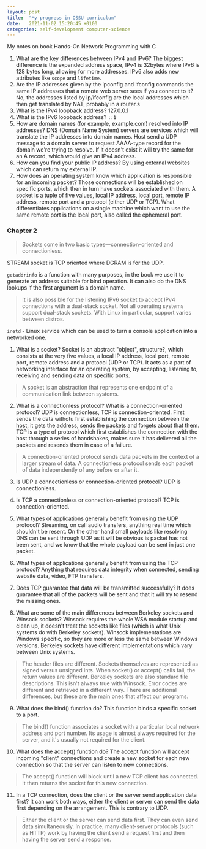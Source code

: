 ```yaml
---
layout: post
title:  "My progress in OSSU curriculum"
date:   2021-11-02 15:20:45 +0100
categories: self-development computer-science 
---
```


My notes on book Hands-On Network Programming with C

1. What are the key differences between IPv4 and IPv6?
The biggest difference is the expanded address space, IPv4 is 32bytes where IPv6 is 128 bytes long, allowing for more addresses.
IPv6 also adds new attributes like `scope` and `lifetime`.
2. Are the IP addresses given by the ipconfig and ifconfig commands the same IP addresses that a remote web server sees if you connect to it?
No, the addresses listed by ip/ifconfig are the local addresses which then get translated by NAT, probably in a router.s
3. What is the IPv4 loopback address?
127.0.0.1
4. What is the IPv6 loopback address?
`::1`
5. How are domain names (for example, example.com) resolved into IP addresses?
DNS (Domain Name System) servers are services which will translate the IP addresses into domain names. 
Host send a UDP message to a domain server to request AAAA-type record for the domain we're trying to resolve. If it doesn't exist it will try the same for an A record, which would give an IPv4 address.
6. How can you find your public IP address?
By using external websites which can return my external IP.
7. How does an operating system know which application is responsible for an incoming packet?
Those connections will be established on specific ports, which then in turn have sockets associated with them. A socket is a tuple of five values, local IP address, local port, remote IP address, remote port and a protocol (either UDP or TCP).
What differentiates applications on a single machine which want to use the same remote port is the local port, also called the ephemeral port.

### Chapter 2

> Sockets come in two basic types—connection-oriented and connectionless.

STREAM socket is TCP oriented where DGRAM is for the UDP.

`getaddrinfo` is a function with many purposes, in the book we use it to generate an address suitable for bind operation. It can also do the DNS lookups if the first argument is a domain name.

> It is also possible for the listening IPv6 socket to accept IPv4 connections with a dual-stack
socket. Not all operating systems support dual-stack sockets. With Linux in particular,
support varies between distros. 

`inetd` - Linux service which can be used to turn a console application into a networked one.


1. What is a socket?
Socket is an abstract "object", structure?, which consists at the very five values, a local IP address, local port, remote port, remote address and a protocol (UDP or TCP).
It acts as a part of networking interface for an operating system, by accepting, listening to, receiving and sending data on specific ports.
> A socket is an abstraction that represents one endpoint of a communication link
between systems.

2. What is a connectionless protocol? What is a connection-oriented protocol?
UDP is connectionless, TCP is connection-oriented. First sends the data withotu first establishing the connection between the host, it gets the address, sends the packets and forgets about that them. TCP is a type of protocol which first establishes the connection with the host through a series of handshakes, makes sure it has delivered all the packets and resends them in case of a failure.
> A connection-oriented protocol sends data packets in the context of a larger
stream of data. A connectionless protocol sends each packet of data
independently of any before or after it.

3. Is UDP a connectionless or connection-oriented protocol?
UDP is connectionless.

4. Is TCP a connectionless or connection-oriented protocol?
TCP is connection-oriented.

5. What types of applications generally benefit from using the UDP protocol?
Streaming, on call audio transfers, anything real time which shouldn't be resent. On the other hand small payloads like resolving DNS can be sent through UDP as it will be obvious is packet has not been sent, and we know that the whole payload can be sent in just one packet. 

6. What types of applications generally benefit from using the TCP protocol?
Anything that requires data integrity when connected, sending website data, video, FTP transfers.

7. Does TCP guarantee that data will be transmitted successfully?
It does guarantee that all of the packets will be sent and that it will try to resend the missing ones.

8. What are some of the main differences between Berkeley sockets and Winsock sockets?
Winsock requires the whole WSA module startup and clean up, it doesn't treat the sockets like files (which is what Unix systems do with Berkeley sockets). Winsock implementations are Windows specific, so they are more or less the same between Windows versions. Berkeley sockets have different implementations which vary between Unix systems.

> The header files are different. Sockets themselves are represented as signed
versus unsigned ints. When socket() or accept() calls fail, the return values
are different. Berkeley sockets are also standard file descriptions. This isn't always
true with Winsock. Error codes are different and retrieved in a different way.
There are additional differences, but these are the main ones that affect our
programs.

9. What does the bind() function do?
This function binds a specific socket to a port.

> The bind() function associates a socket with a particular local network address
and port number. Its usage is almost always required for the server, and it's
usually not required for the client.

10. What does the accept() function do? 
The accept function will accept incoming "client" connections and create a new socket for each new connection so that the server can listen to new connections.

> The accept() function will block until a new TCP client has connected. It then
returns the socket for this new connection.

11. In a TCP connection, does the client or the server send application data first?
It can work both ways, either the client or server can send the data first depending on the arrangement. This is contrary to UDP.

> Either the client or the server can send data first. They can even send data
simultaneously. In practice, many client-server protocols (such as HTTP) work by
having the client send a request first and then having the server send a response.

